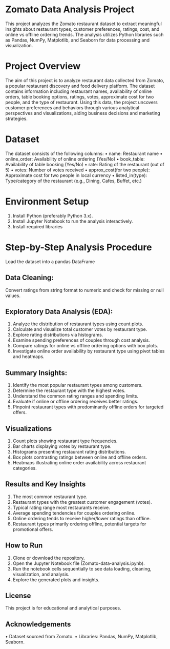 # Zomato Data Analysis Project
This project analyzes the Zomato restaurant dataset to extract meaningful insights about restaurant types, customer preferences, ratings, cost, and online vs offline ordering trends. The analysis utilizes Python libraries such as Pandas, NumPy, Matplotlib, and Seaborn for data processing and visualization.

# Project Overview
The aim of this project is to analyze restaurant data collected from Zomato, a popular restaurant discovery and food delivery platform. The dataset contains information including restaurant names, availability of online orders, table booking options, ratings, votes, approximate cost for two people, and the type of restaurant.
Using this data, the project uncovers customer preferences and behaviors through various analytical perspectives and visualizations, aiding business decisions and marketing strategies.

# Dataset
The dataset consists of the following columns:
•	name: Restaurant name
•	online_order: Availability of online ordering (Yes/No)
•	book_table: Availability of table booking (Yes/No)
•	rate: Rating of the restaurant (out of 5)
•	votes: Number of votes received
•	approx_cost(for two people): Approximate cost for two people in local currency
•	listed_in(type): Type/category of the restaurant (e.g., Dining, Cafes, Buffet, etc.)

# Environment Setup
1.	Install Python (preferably Python 3.x).
2.	Install Jupyter Notebook to run the analysis interactively.
3.	Install required libraries

# Step-by-Step Analysis Procedure

Load the dataset into a pandas DataFrame

## Data Cleaning: 
Convert ratings from string format to numeric and check for missing or null values.

## Exploratory Data Analysis (EDA):
1.	Analyze the distribution of restaurant types using count plots.
2.	Calculate and visualize total customer votes by restaurant type.
3.	Explore rating distributions via histograms.
4.	Examine spending preferences of couples through cost analysis.
5.	Compare ratings for online vs offline ordering options with box plots.
6.	Investigate online order availability by restaurant type using pivot tables and heatmaps.

## Summary Insights:
1.	Identify the most popular restaurant types among customers.
2.	Determine the restaurant type with the highest votes.
3.	Understand the common rating ranges and spending limits.
4.	Evaluate if online or offline ordering receives better ratings.
5.	Pinpoint restaurant types with predominantly offline orders for targeted offers.

## Visualizations
1.	Count plots showing restaurant type frequencies.
2.	Bar charts displaying votes by restaurant type.
3.	Histograms presenting restaurant rating distributions.
4.	Box plots contrasting ratings between online and offline orders.
5.	Heatmaps illustrating online order availability across restaurant categories.

## Results and Key Insights
1.	The most common restaurant type.
2.	Restaurant types with the greatest customer engagement (votes).
3.	Typical rating range most restaurants receive.
4.	Average spending tendencies for couples ordering online.
5.	Online ordering tends to receive higher/lower ratings than offline.
6.	Restaurant types primarily ordering offline, potential targets for promotional offers.

## How to Run
1.	Clone or download the repository.
2.	Open the Jupyter Notebook file (Zomato-data-analysis.ipynb).
3.	Run the notebook cells sequentially to see data loading, cleaning, visualization, and analysis.
4.	Explore the generated plots and insights.

## License
This project is for educational and analytical purposes.

## Acknowledgements
•	Dataset sourced from Zomato.
•	Libraries: Pandas, NumPy, Matplotlib, Seaborn.









